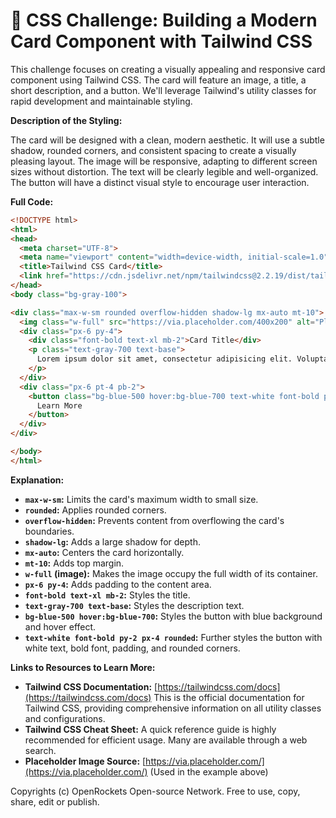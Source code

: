 # 🐞 CSS Challenge:  Building a Modern Card Component with Tailwind CSS


This challenge focuses on creating a visually appealing and responsive card component using Tailwind CSS.  The card will feature an image, a title, a short description, and a button.  We'll leverage Tailwind's utility classes for rapid development and maintainable styling.

**Description of the Styling:**

The card will be designed with a clean, modern aesthetic.  It will use a subtle shadow, rounded corners, and consistent spacing to create a visually pleasing layout. The image will be responsive, adapting to different screen sizes without distortion. The text will be clearly legible and well-organized.  The button will have a distinct visual style to encourage user interaction.

**Full Code:**

```html
<!DOCTYPE html>
<html>
<head>
  <meta charset="UTF-8">
  <meta name="viewport" content="width=device-width, initial-scale=1.0">
  <title>Tailwind CSS Card</title>
  <link href="https://cdn.jsdelivr.net/npm/tailwindcss@2.2.19/dist/tailwind.min.css" rel="stylesheet">
</head>
<body class="bg-gray-100">

<div class="max-w-sm rounded overflow-hidden shadow-lg mx-auto mt-10">
  <img class="w-full" src="https://via.placeholder.com/400x200" alt="Placeholder Image">
  <div class="px-6 py-4">
    <div class="font-bold text-xl mb-2">Card Title</div>
    <p class="text-gray-700 text-base">
      Lorem ipsum dolor sit amet, consectetur adipisicing elit. Voluptatibus quia, nulla! Maiores et perferendis eaque, exercitationem praesentium nihil.
    </p>
  </div>
  <div class="px-6 pt-4 pb-2">
    <button class="bg-blue-500 hover:bg-blue-700 text-white font-bold py-2 px-4 rounded">
      Learn More
    </button>
  </div>
</div>

</body>
</html>
```

**Explanation:**

* **`max-w-sm`:**  Limits the card's maximum width to small size.
* **`rounded`:** Applies rounded corners.
* **`overflow-hidden`:** Prevents content from overflowing the card's boundaries.
* **`shadow-lg`:** Adds a large shadow for depth.
* **`mx-auto`:** Centers the card horizontally.
* **`mt-10`:** Adds top margin.
* **`w-full` (image):** Makes the image occupy the full width of its container.
* **`px-6 py-4`:** Adds padding to the content area.
* **`font-bold text-xl mb-2`:** Styles the title.
* **`text-gray-700 text-base`:** Styles the description text.
* **`bg-blue-500 hover:bg-blue-700`:** Styles the button with blue background and hover effect.
* **`text-white font-bold py-2 px-4 rounded`:** Further styles the button with white text, bold font, padding, and rounded corners.


**Links to Resources to Learn More:**

* **Tailwind CSS Documentation:** [https://tailwindcss.com/docs](https://tailwindcss.com/docs)  This is the official documentation for Tailwind CSS, providing comprehensive information on all utility classes and configurations.
* **Tailwind CSS Cheat Sheet:**  A quick reference guide is highly recommended for efficient usage.  Many are available through a web search.
* **Placeholder Image Source:** [https://via.placeholder.com/](https://via.placeholder.com/) (Used in the example above)


Copyrights (c) OpenRockets Open-source Network. Free to use, copy, share, edit or publish.

